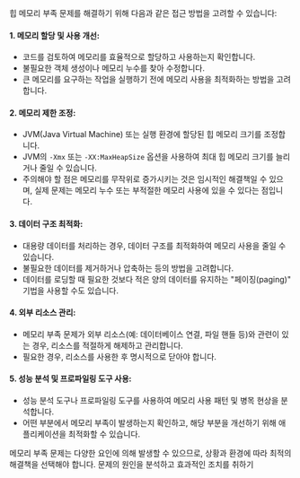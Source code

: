 힙 메모리 부족 문제를 해결하기 위해 다음과 같은 접근 방법을 고려할 수 있습니다:

#### 1. 메모리 할당 및 사용 개선:
   - 코드를 검토하여 메모리를 효율적으로 할당하고 사용하는지 확인합니다.
   - 불필요한 객체 생성이나 메모리 누수를 찾아 수정합니다.
   - 큰 메모리를 요구하는 작업을 실행하기 전에 메모리 사용을 최적화하는 방법을 고려합니다.

#### 2. 메모리 제한 조정:
   - JVM(Java Virtual Machine) 또는 실행 환경에 할당된 힙 메모리 크기를 조정합니다.
   - JVM의 `-Xmx` 또는 `-XX:MaxHeapSize` 옵션을 사용하여 최대 힙 메모리 크기를 늘리거나 줄일 수 있습니다.
   - 주의해야 할 점은 메모리를 무작위로 증가시키는 것은 임시적인 해결책일 수 있으며, 실제 문제는 메모리 누수 또는 부적절한 메모리 사용에 있을 수 있다는 점입니다.

#### 3. 데이터 구조 최적화:
   - 대용량 데이터를 처리하는 경우, 데이터 구조를 최적화하여 메모리 사용을 줄일 수 있습니다.
   - 불필요한 데이터를 제거하거나 압축하는 등의 방법을 고려합니다.
   - 데이터를 로딩할 때 필요한 것보다 적은 양의 데이터를 유지하는 "페이징(paging)" 기법을 사용할 수도 있습니다.

#### 4. 외부 리소스 관리:
   - 메모리 부족 문제가 외부 리소스(예: 데이터베이스 연결, 파일 핸들 등)와 관련이 있는 경우, 리소스를 적절하게 해제하고 관리합니다.
   - 필요한 경우, 리소스를 사용한 후 명시적으로 닫아야 합니다.

#### 5. 성능 분석 및 프로파일링 도구 사용:
   - 성능 분석 도구나 프로파일링 도구를 사용하여 메모리 사용 패턴 및 병목 현상을 분석합니다.
   - 어떤 부분에서 메모리 부족이 발생하는지 확인하고, 해당 부분을 개선하기 위해 애플리케이션을 최적화할 수 있습니다.

메모리 부족 문제는 다양한 요인에 의해 발생할 수 있으므로, 상황과 환경에 따라 최적의 해결책을 선택해야 합니다. 문제의 원인을 분석하고 효과적인 조치를 취하기
